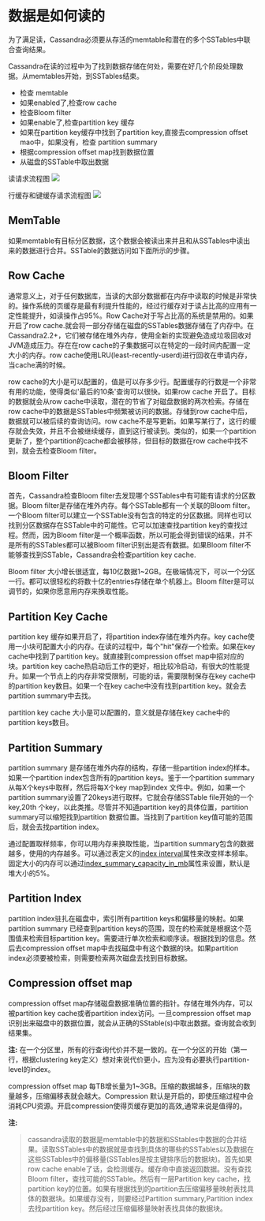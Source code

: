 # 数据是如何读的 #

为了满足读，Cassandra必须要从存活的memtable和潜在的多个SSTables中联合查询结果。

Cassandra在读的过程中为了找到数据存储在何处，需要在好几个阶段处理数据。从memtables开始，到SSTables结束。

- 检查 memtable
- 如果enabled了,检查row cache
- 检查Bloom filter
- 如果enable了,检查partition key 缓存
- 如果在partition key缓存中找到了partition key,直接去compression offset mao中，如果没有，检查 partition summary
- 根据compression offset map找到数据位置
- 从磁盘的SSTable中取出数据

读请求流程图
![](http://docs.datastax.com/en/cassandra/3.0/cassandra/images/dml_caching-reads_12.png)

行缓存和键缓存请求流程图
![](http://docs.datastax.com/en/cassandra/3.0/cassandra/images/ops_how-cache-works.png)


## MemTable ##
如果memtable有目标分区数据，这个数据会被读出来并且和从SSTables中读出来的数据进行合并。SSTable的数据访问如下面所示的步骤。

## Row Cache ##
通常意义上，对于任何数据库，当读的大部分数据都在内存中读取的时候是非常快的。操作系统的页缓存是最有利提升性能的，经过行缓存对于读占比高的应用有一定性能提升，如读操作占95%。Row Cache对于写占比高的系统是禁用的。如果开启了row cache.就会将一部分存储在磁盘的SSTables数据存储在了内存中。在Cassandra2.2+，它们被存储在堆外内存，使用全新的实现避免造成垃圾回收对JVM造成压力。存在在row cache的子集数据可以在特定的一段时间内配置一定大小的内存。row cache使用LRU(least-recently-userd)进行回收在申请内存，当cache满的时候。

row cache的大小是可以配置的，值是可以存多少行。配置缓存的行数是一个非常有用的功能，使得类似'最后的10条'查询可以很快。如果row cache 开启了。目标的数据就会从row cache中读取，潜在的节省了对磁盘数据的两次检索。存储在row cache中的数据是SSTables中频繁被访问的数据。存储到row cache中后，数据就可以被后续的查询访问。row cache不是写更新。如果写某行了，这行的缓存就会失效，并且不会被继续缓存，直到这行被读到。类似的，如果一个partition更新了，整个partition的cache都会被移除，但目标的数据在row cache中找不到，就会去检查Bloom filter。

## Bloom Filter ##

首先，Cassandra检查Bloom filter去发现哪个SSTables中有可能有请求的分区数据。Bloom filter是存储在堆外内存。每个SSTable都有一个关联的Bloom filter。一个Bloom filter可以建立一个SSTable没有包含的特定的分区数据。同样也可以找到分区数据存在SSTable中的可能性。它可以加速查找partition key的查找过程。然而，因为Bloom filter是一个概率函数，所以可能会得到错误的结果，并不是所有的SSTables都可以被Bloom filter识别出是否有数据。如果Bloom filter不能够查找到SSTable，Cassandra会检查partition key cache.

Bloom filter 大小增长很适宜，每10亿数据1~2GB。在极端情况下，可以一个分区一行。都可以很轻松的将数十亿的entries存储在单个机器上。Bloom filter是可以调节的，如果你愿意用内存来换取性能。

## Partition Key Cache ##

partition key 缓存如果开启了，将partition index存储在堆外内存。key cache使用一小块可配置大小的内存。在读的过程中，每个"hit"保存一个检索。如果在key cache中找到了partition key。就直接到compression offset map中招对应的块。partition key cache热启动后工作的更好，相比较冷启动，有很大的性能提升。如果一个节点上的内存非常受限制，可能的话，需要限制保存在key cache中的partition key数目。如果一个在key cache中没有找到partition key。就会去partition summary中去找。

partition key cache 大小是可以配置的，意义就是存储在key cache中的partition keys数目。

## Partition Summary ##

partition summary 是存储在堆外内存的结构，存储一些partition index的样本。如果一个partition index包含所有的partition keys。鉴于一个partition summary从每X个keys中取样，然后将每X个key map到index 文件中。例如，如果一个partition summary设置了20keys进行取样。它就会存储SSTable file开始的一个key,20th 个key，以此类推。尽管并不知道partition key的具体位置，partition summary可以缩短找到partition 数据位置。当找到了partition key值可能的范围后，就会去找partition index。

通过配置取样频率，你可以用内存来换取性能，当partition summary包含的数据越多，使用的内存越多。可以通过表定义的[index interval](http://docs.datastax.com/en/cql/3.3/cql/cql_reference/cqlCreateTable.html#tabProp)属性来改变样本频率。固定大小的内存可以通过[index_summary_capacity_in_mb](http://docs.datastax.com/en/cassandra/3.0/cassandra/configuration/configCassandra_yaml.html#configCassandra_yaml__index_summary_capacity_in_mb)属性来设置，默认是堆大小的5%。

## Partition Index ##

partition index驻扎在磁盘中，索引所有partition keys和偏移量的映射。如果partition summary 已经查到partition keys的范围，现在的检索就是根据这个范围值来检索目标partition key。需要进行单次检索和顺序读。根据找到的信息。然后去compression offset map中去找磁盘中有这个数据的块。如果partition index必须要被检索，则需要检索两次磁盘去找到目标数据。

## Compression offset map ##

compression offset map存储磁盘数据准确位置的指针。存储在堆外内存，可以被partition key cache或者partition index访问。一旦compression offset map识别出来磁盘中的数据位置，就会从正确的SStable(s)中取出数据。查询就会收到结果集。

**注:** 在一个分区里，所有的行查询代价并不是一致的。在一个分区的开始（第一行，根据clustering key定义）想对来说代价更小，应为没有必要执行partition-level的index。

compression offset map 每TB增长量为1~3GB。压缩的数据越多，压缩块的数量越多，压缩偏移表就会越大。Compression 默认是开启的，即使压缩过程中会消耗CPU资源。开启compression使得页缓存更加的高效,通常来说是值得的。

**注:**
> cassandra读取的数据是memtable中的数据和SStables中数据的合并结果。读取SSTables中的数据就是查找到具体的哪些的SSTables以及数据在这些SSTables中的偏移量(SSTables是按主键排序后的数据块)。首先如果row cache enable了话，会检测缓存。缓存命中直接返回数据。没有查找Bloom filter，查找可能的SSTable。然后有一层Partition key cache，找partition key的位置。如果有根据找到的partition去压缩偏移量映射表找具体的数据块。如果缓存没有，则要经过Partition summary,Partition index去找partition key。然后经过压缩偏移量映射表找具体的数据块。